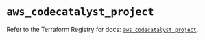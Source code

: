 # `aws_codecatalyst_project`

Refer to the Terraform Registry for docs: [`aws_codecatalyst_project`](https://registry.terraform.io/providers/hashicorp/aws/6.19.0/docs/resources/codecatalyst_project).
